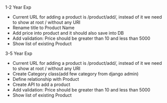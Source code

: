 1-2 Year Exp

- Current URL for adding a product is /product/add/, instead of it we need to show at root / without any URI
- Rename title to Product Name
- Add price into product and it should also save into DB
- Add validation: Price should be greater than 10 and less than 5000
- Show list of existing Product


3-5 Year Exp
- Current URL for adding a product is /product/add/, instead of it we need to show at root / without any URI
- Create Category class(add few category from django admin)
- Define relationship with Product
- Create API to add a product
- Add validation: Price should be greater than 10 and less than 5000
- Show list of existing Product